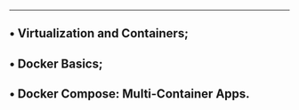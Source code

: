 ------------------------------------------------------------------
• Virtualization and Containers;
----------------------------------------------------
• Docker Basics;
---------------------------------------------------
• Docker Compose: Multi-Container Apps.
------------------------------------------------
